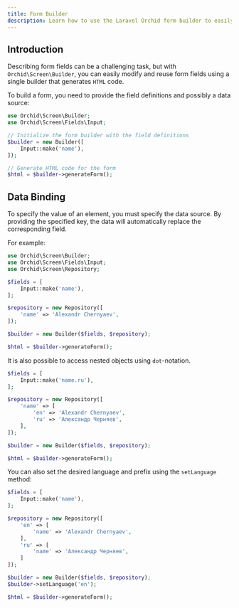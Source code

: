 ```yaml
---
title: Form Builder
description: Learn how to use the Laravel Orchid form builder to easily create and customize forms for your administration-style application. Improve the user experience and streamline data entry with this powerful tool.
---
```


## Introduction

Describing form fields can be a challenging task, but with `Orchid\Screen\Builder`, you can easily modify and reuse form fields using a single builder that generates `HTML` code.

To build a form, you need to provide the field definitions and possibly a data source:

```php
use Orchid\Screen\Builder;
use Orchid\Screen\Fields\Input;

// Initialize the form builder with the field definitions
$builder = new Builder([
    Input::make('name'),
]);

// Generate HTML code for the form
$html = $builder->generateForm();
```


## Data Binding

To specify the value of an element, you must specify the data source. 
By providing the specified key, the data will automatically replace the corresponding field.

For example:

```php
use Orchid\Screen\Builder;
use Orchid\Screen\Fields\Input;
use Orchid\Screen\Repository;

$fields = [
    Input::make('name'),
];

$repository = new Repository([
    'name' => 'Alexandr Chernyaev',
]);

$builder = new Builder($fields, $repository);

$html = $builder->generateForm();
```

It is also possible to access nested objects using `dot`-notation.

```php
$fields = [
    Input::make('name.ru'),
];

$repository = new Repository([
    'name' => [
        'en' => 'Alexandr Chernyaev',
        'ru' => 'Александр Черняев',
    ],
]);

$builder = new Builder($fields, $repository);

$html = $builder->generateForm();
```

You can also set the desired language and prefix using the `setLanguage` method:

```php
$fields = [
    Input::make('name'),
];

$repository = new Repository([
    'en' => [
        'name' => 'Alexandr Chernyaev',
    ],
    'ru' => [
        'name' => 'Александр Черняев',
    ]
]);

$builder = new Builder($fields, $repository);
$builder->setLanguage('en');

$html = $builder->generateForm();
```
